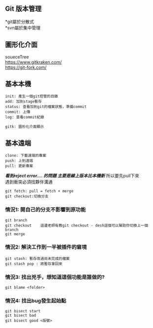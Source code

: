 ## Git 版本管理 

*git屬於分散式<br/>
*svn屬於集中管理<br/>

## 圖形化介面
soueceTree<br/>
https://www.gitkraken.com/<br/>
https://git-fork.com/<br/>

## 基本本機
```
init: 產生一個git控管的目錄
add: 加到stage暫存
status: 查看加到git的檔案狀態，準備commit
commit: 上傳
log: 查看commit紀錄

gitk: 圖形化介面顯示
```

## 基本遠端
```
clone: 下載遠端的專案
push: 上到遠端
pull: 更新專案
```

***看到reject error.... 的問題 主要是線上版本比本機新***
所以要先pull下來<br/>
遇到衝突必須找夥伴溝通<br/>

```
git fetch: pull = fetch + merge
git checkout:切換分支
```

### 情況1: 開自己的分支不影響到原功能
```
git branch
git checkout    這邊老師有教git checkout - desh這個可以幫助你切換上一個branch
git merge
```

### 情況2: 解決工作到一半被插件的窘境
```
git stash: 暫存改過尚未完成的檔案
git stash pop : 將暫存拿回來
```

### 情況3: 找出兇手，想知道這個功能是誰做的?
```
git blame <folder>
```

### 情況4: 找出bug發生起始點
```
git bisect start
git bisect bad
git bisect good <版號>
```